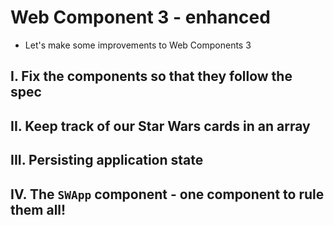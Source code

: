 # Web Component 3 - enhanced

- Let's make some improvements to Web Components 3

## I. Fix the components so that they follow the spec

## II. Keep track of our Star Wars cards in an array

## III. Persisting application state

## IV. The `SWApp` component - one component to rule them all!
